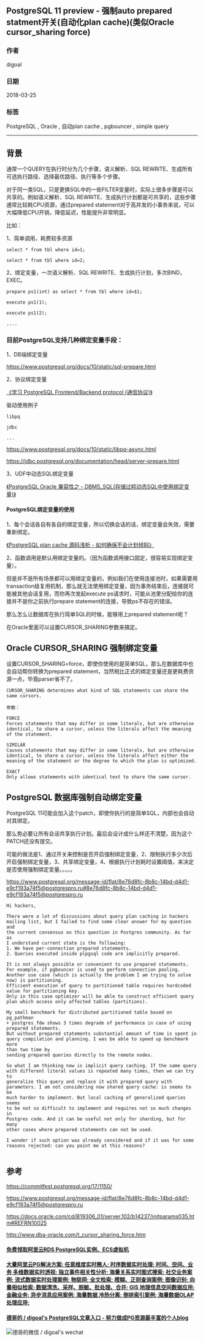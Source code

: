 ## PostgreSQL 11 preview - 强制auto prepared statment开关(自动化plan cache)(类似Oracle cursor_sharing force)  
                        
### 作者                        
digoal                        
                        
### 日期                        
2018-03-25                       
                        
### 标签                        
PostgreSQL , Oracle , 自动plan cache , pgbouncer , simple query   
                        
----                        
                        
## 背景      
通常一个QUERY在执行时分为几个步骤，语义解析、SQL REWRITE、生成所有可选执行路径、选择最优路径、执行等多个步骤。  
  
对于同一类SQL，只是更换SQL中的一些FILTER变量时，实际上很多步骤是可以共享的。例如语义解析、SQL REWRITE、生成执行计划都是可共享的，这些步骤通常比较耗CPU资源，通过prepared statement对于高并发的小事务来说，可以大幅降低CPU开销，降低延迟，性能提升非常明显。  
  
比如：  
  
1、简单调用，耗费较多资源  
  
```  
select * from tbl where id=1;  
  
select * from tbl where id=2;  
```  
  
2、绑定变量，一次语义解析、SQL REWRITE、生成执行计划，多次BIND，EXEC。  
  
```  
prepare ps1(int) as select * from tbl where id=$1;  
  
execute ps1(1);  
  
execute ps1(2);  
  
....  
```  
  
### 目前PostgreSQL支持几种绑定变量手段：  
1、DB端绑定变量  
  
https://www.postgresql.org/docs/10/static/sql-prepare.html  
  
2、协议绑定变量  
  
[《学习 PostgreSQL Frontend/Backend protocol (通信协议)》](../201801/20180122_01.md)    
  
驱动使用例子  
  
```  
libpq  
  
jdbc  
  
...  
```  
  
https://www.postgresql.org/docs/10/static/libpq-async.html  
  
https://jdbc.postgresql.org/documentation/head/server-prepare.html  
  
  
3、UDF中动态SQL绑定变量  
  
  
[《PostgreSQL Oracle 兼容性之 - DBMS_SQL(存储过程动态SQL中使用绑定变量)》](../201803/20180323_02.md)    
  
  
#### PostgreSQL绑定变量的使用  
1、每个会话各自有各自的绑定变量，所以切换会话的话，绑定变量会失效，需要重新绑定。  
  
[《PostgreSQL plan cache 源码浅析 - 如何确保不会计划倾斜》](../201606/20160617_01.md)    
  
2、函数调用是默认用绑定变量的。（因为函数调用接口固定，很容易实现绑定变量）。  
  
  
但是并不是所有场景都可以用绑定变量的，例如我们在使用连接池时，如果需要用transaction级复用机制，那么就无法使用绑定变量，因为事务结束后，连接就可能被其他会话复用，而你再次发起execute ps请求时，可能从池里分配给你的连接并不是你之前执行prepare statement的连接，导致ps不存在的错误。  
  
那么怎么让数据库在执行简单SQL的时候，能够用上prepared statement呢？  
  
在Oracle里面可以设置CURSOR_SHARING参数来搞定。  
  
## Oracle CURSOR_SHARING 强制绑定变量  
设置CURSOR_SHARING=force，即使你使用的是简单SQL，那么在数据库中也会自动帮你转换为prepared statement，当然相比正式的绑定变量还是更耗费资源一点，毕竟parser省不了。  
  
```  
CURSOR_SHARING determines what kind of SQL statements can share the same cursors.  
  
参数：  
  
FORCE  
Forces statements that may differ in some literals, but are otherwise identical, to share a cursor, unless the literals affect the meaning of the statement.  
  
SIMILAR  
Causes statements that may differ in some literals, but are otherwise identical, to share a cursor, unless the literals affect either the meaning of the statement or the degree to which the plan is optimized.  
  
EXACT  
Only allows statements with identical text to share the same cursor.  
```  
  
## PostgreSQL 数据库强制自动绑定变量  
PostgreSQL 11可能会加入这个patch，即使你执行的是简单SQL，内部也会自动对其绑定。  
  
那么势必要让所有会话共享执行计划。最后会设计成什么样还不清楚，因为这个PATCH还没有提交。  
  
可能的做法是1、通过开关来控制是否开启强制绑定变量，2、限制执行多少次后开启强制绑定变量，3、共享绑定变量，4、根据执行计划耗时设置阈值，来决定是否使用强制绑定变量。。。。。  
  
https://www.postgresql.org/message-id/flat/8e76d8fc-8b8c-14bd-d4d1-e9cf193a74f5@postgrespro.ru#8e76d8fc-8b8c-14bd-d4d1-e9cf193a74f5@postgrespro.ru  
  
```  
Hi hackers,  
  
There were a lot of discussions about query plan caching in hackers   
mailing list, but I failed to find some clear answer for my question and   
the current consensus on this question in Postgres community. As far as   
I understand current state is the following:  
1. We have per-connection prepared statements.  
2. Queries executed inside plpgsql code are implicitly prepared.  
  
It is not always possible or convenient to use prepared statements.  
For example, if pgbouncer is used to perform connection pooling.  
Another use case (which is actually the problem I am trying to solve   
now) is partitioning.  
Efficient execution of query to partitioned table requires hardcoded   
value for partitioning key.  
Only in this case optimizer will be able to construct efficient query   
plan which access only affected tables (partitions).  
  
My small benchmark for distributed partitioned table based on pg_pathman   
+ postgres_fdw shows 3 times degrade of performance in case of using   
prepared statements.  
But without prepared statements substantial amount of time is spent in   
query compilation and planning. I was be able to speed up benchmark more   
than two time by  
sending prepared queries directly to the remote nodes.  
  
So what I am thinking now is implicit query caching. If the same query   
with different literal values is repeated many times, then we can try to   
generalize this query and replace it with prepared query with   
parameters. I am not considering now shared query cache: is seems to be   
much harder to implement. But local caching of generalized queries seems   
to be not so difficult to implement and requires not so much changes in   
Postgres code. And it can be useful not only for sharding, but for many   
other cases where prepared statements can not be used.  
  
I wonder if such option was already considered and if it was for some   
reasons rejected: can you point me at this reasons?  
  
```  
  
  
  
## 参考          
      
https://commitfest.postgresql.org/17/1150/  
  
https://www.postgresql.org/message-id/flat/8e76d8fc-8b8c-14bd-d4d1-e9cf193a74f5@postgrespro.ru  
  
https://docs.oracle.com/cd/B19306_01/server.102/b14237/initparams035.htm#REFRN10025  
  
http://www.dba-oracle.com/t_cursor_sharing_force.htm    
  
  
  
  
  
  
  
  
  
  
  
  
  
  
  
  
  
  
  
  
  
  
  
  
  
  
  
  
  
  
  
  
  
  
  
  
  
#### [免费领取阿里云RDS PostgreSQL实例、ECS虚拟机](https://www.aliyun.com/database/postgresqlactivity "57258f76c37864c6e6d23383d05714ea")
  
  
#### [大量阿里云PG解决方案: 任意维度实时圈人; 时序数据实时处理; 时间、空间、业务 多维数据实时透视; 独立事件相关性分析; 海量关系实时图式搜索; 社交业务案例; 流式数据实时处理案例; 物联网; 全文检索; 模糊、正则查询案例; 图像识别; 向量相似检索; 数据清洗、采样、脱敏、批处理、合并; GIS 地理信息空间数据应用; 金融业务; 异步消息应用案例; 海量数据 冷热分离; 倒排索引案例; 海量数据OLAP处理应用;](https://yq.aliyun.com/topic/118 "40cff096e9ed7122c512b35d8561d9c8")
  
  
#### [德哥的 / digoal's PostgreSQL文章入口 - 努力做成PG资源最丰富的个人blog](https://github.com/digoal/blog/blob/master/README.md "22709685feb7cab07d30f30387f0a9ae")
  
  
![德哥的微信 / digoal's wechat](../pic/digoal_weixin.jpg "f7ad92eeba24523fd47a6e1a0e691b59")
  
